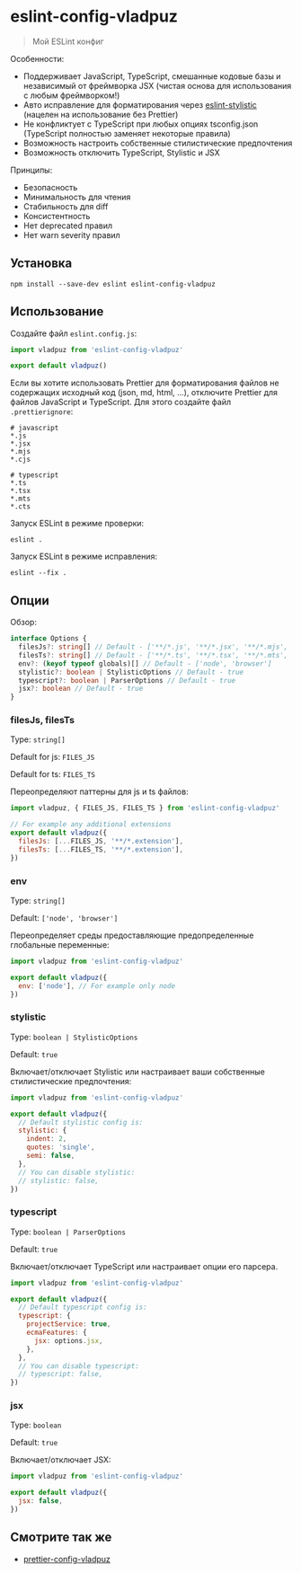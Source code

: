 # eslint-config-vladpuz

> Мой ESLint конфиг

Особенности:

- Поддерживает JavaScript, TypeScript, смешанные кодовые базы и независимый от
  фреймворка JSX (чистая основа для использования с любым фреймворком!)
- Авто исправление для форматирования через
  [eslint-stylistic](https://github.com/eslint-stylistic/eslint-stylistic)
  (нацелен на использование без Prettier)
- Не конфликтует с TypeScript при любых опциях tsconfig.json (TypeScript
  полностью заменяет некоторые правила)
- Возможность настроить собственные стилистические предпочтения
- Возможность отключить TypeScript, Stylistic и JSX

Принципы:

- Безопасность
- Минимальность для чтения
- Стабильность для diff
- Консистентность
- Нет deprecated правил
- Нет warn severity правил

## Установка

```shell
npm install --save-dev eslint eslint-config-vladpuz
```

## Использование

Создайте файл `eslint.config.js`:

```javascript
import vladpuz from 'eslint-config-vladpuz'

export default vladpuz()
```

Если вы хотите использовать Prettier для форматирования файлов не содержащих
исходный код (json, md, html, ...), отключите Prettier для файлов JavaScript и
TypeScript. Для этого создайте файл `.prettierignore`:

```ignore
# javascript
*.js
*.jsx
*.mjs
*.cjs

# typescript
*.ts
*.tsx
*.mts
*.cts
```

Запуск ESLint в режиме проверки:

```shell
eslint .
```

Запуск ESLint в режиме исправления:

```shell
eslint --fix .
```

## Опции

Обзор:

```typescript
interface Options {
  filesJs?: string[] // Default - ['**/*.js', '**/*.jsx', '**/*.mjs', '**/*.cjs']
  filesTs?: string[] // Default - ['**/*.ts', '**/*.tsx', '**/*.mts', '**/*.cts']
  env?: (keyof typeof globals)[] // Default - ['node', 'browser']
  stylistic?: boolean | StylisticOptions // Default - true
  typescript?: boolean | ParserOptions // Default - true
  jsx?: boolean // Default - true
}
```

### filesJs, filesTs

Type: `string[]`

Default for js: `FILES_JS`

Default for ts: `FILES_TS`

Переопределяют паттерны для js и ts файлов:

```javascript
import vladpuz, { FILES_JS, FILES_TS } from 'eslint-config-vladpuz'

// For example any additional extensions
export default vladpuz({
  filesJs: [...FILES_JS, '**/*.extension'],
  filesTs: [...FILES_TS, '**/*.extension'],
})
```

### env

Type: `string[]`

Default: `['node', 'browser']`

Переопределяет среды предоставляющие предопределенные глобальные переменные:

```javascript
import vladpuz from 'eslint-config-vladpuz'

export default vladpuz({
  env: ['node'], // For example only node
})
```

### stylistic

Type: `boolean | StylisticOptions`

Default: `true`

Включает/отключает Stylistic или настраивает ваши собственные стилистические
предпочтения:

```javascript
import vladpuz from 'eslint-config-vladpuz'

export default vladpuz({
  // Default stylistic config is:
  stylistic: {
    indent: 2,
    quotes: 'single',
    semi: false,
  },
  // You can disable stylistic:
  // stylistic: false,
})
```

### typescript

Type: `boolean | ParserOptions`

Default: `true`

Включает/отключает TypeScript или настраивает опции его парсера.

```javascript
import vladpuz from 'eslint-config-vladpuz'

export default vladpuz({
  // Default typescript config is:
  typescript: {
    projectService: true,
    ecmaFeatures: {
      jsx: options.jsx,
    },
  },
  // You can disable typescript:
  // typescript: false,
})
```

### jsx

Type: `boolean`

Default: `true`

Включает/отключает JSX:

```javascript
import vladpuz from 'eslint-config-vladpuz'

export default vladpuz({
  jsx: false,
})
```

## Смотрите так же

- [prettier-config-vladpuz](https://github.com/vladpuz/prettier-config-vladpuz)
